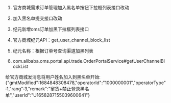1. 官方商城需求订单管理加入黑名单按钮下拉框列表接口改动
1. 加入黑名单提交接口改动
1. 纪元新增oms订单加黑下拉框列表接口







1. 官方商城纪元API：get_user_channel_block_list
2. 纪元名称：根据订单号查询渠道加黑列表
3. com.alibaba.oms.portal.api.trade.OrderPortalService#getUserChannelBlockList







给官方商城发消息将用户姓名加入到黑名单开始:{"gmtModified":1684848308478,"operatorId":"1000000001","operatorType":1,"rang":3,"remark":"窜货+禁止登录黑名单","userId":"U1658287155039600641"}
